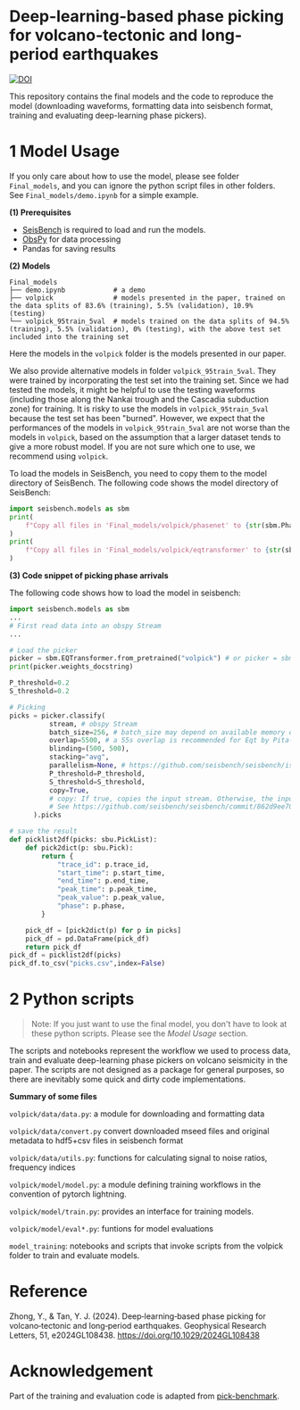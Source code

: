 # Deep-learning-based phase picking for volcano-tectonic and long-period earthquakes
[![DOI](https://zenodo.org/badge/800909138.svg)](https://zenodo.org/doi/10.5281/zenodo.11199021)

This repository contains the final models and the code to reproduce the model (downloading waveforms, formatting data into seisbench format, training and evaluating deep-learning phase pickers).



# 1 Model Usage
If you only care about how to use the model, please see folder `Final_models`, and you can ignore the python script files in other folders. See `Final_models/demo.ipynb` for a simple example.

**(1) Prerequisites**

- [SeisBench](https://github.com/seisbench/seisbench) is required to load and run the models.
- [ObsPy](https://docs.obspy.org/) for data processing
- Pandas for saving results

**(2) Models**
```
Final_models
├── demo.ipynb            # a demo
├── volpick               # models presented in the paper, trained on the data splits of 83.6% (training), 5.5% (validation), 10.9% (testing)
└── volpick_95train_5val  # models trained on the data splits of 94.5% (training), 5.5% (validation), 0% (testing), with the above test set included into the training set
```

Here the models in the `volpick` folder is the models presented in our paper.  

We also provide alternative models in folder `volpick_95train_5val`. They were trained by incorporating the test set into the training set. Since we had tested the models, it might be helpful to use the testing waveforms (including those along the Nankai trough and the Cascadia subduction zone) for training. It is risky to use the models in `volpick_95train_5val` because the test set has been "burned". However, we expect that the performances of the models in `volpick_95train_5val` are not worse than the models in `volpick`, based on the assumption that a larger dataset tends to give a more robust model. If you are not sure which one to use, we recommend using `volpick`.

To load the models in SeisBench, you need to copy them to the model directory of SeisBench. The following code shows the model directory of SeisBench:
```python
import seisbench.models as sbm
print(
    f"Copy all files in 'Final_models/volpick/phasenet' to {str(sbm.PhaseNet._pretrained_path('volpick')[0].parent)}"
)
print(
    f"Copy all files in 'Final_models/volpick/eqtransformer' to {str(sbm.EQTransformer._pretrained_path('volpick')[0].parent)}"
)
```

**(3) Code snippet of picking phase arrivals**

The following code shows how to load the model in seisbench:
```python
import seisbench.models as sbm
...
# First read data into an obspy Stream
...

# Load the picker
picker = sbm.EQTransformer.from_pretrained("volpick") # or picker = sbm.PhaseNet.from_pretrained("volpick")
print(picker.weights_docstring)

P_threshold=0.2
S_threshold=0.2

# Picking
picks = picker.classify(
          stream, # obspy Stream
          batch_size=256, # batch_size may depend on available memory on your machine
          overlap=5500, # a 55s overlap is recommended for Eqt by Pita‐Sllim et al. 2023 (https://doi.org/10.1785/0320230024)
          blinding=(500, 500),
          stacking="avg",
          parallelism=None, # https://github.com/seisbench/seisbench/issues/272
          P_threshold=P_threshold,
          S_threshold=S_threshold,
          copy=True,
          # copy: If true, copies the input stream. Otherwise, the input stream is modified in place.
          # See https://github.com/seisbench/seisbench/commit/862d9ee708c2c3e737da4e90ab3355471aa01ecf
      ).picks

# save the result
def picklist2df(picks: sbu.PickList):
    def pick2dict(p: sbu.Pick):
        return {
            "trace_id": p.trace_id,
            "start_time": p.start_time,
            "end_time": p.end_time,
            "peak_time": p.peak_time,
            "peak_value": p.peak_value,
            "phase": p.phase,
        }

    pick_df = [pick2dict(p) for p in picks]
    pick_df = pd.DataFrame(pick_df)
    return pick_df
pick_df = picklist2df(picks)
pick_df.to_csv("picks.csv",index=False)
```






# 2 Python scripts
>Note: If you just want to use the final model, you don't have to look at these python scripts. Please see the *Model Usage* section.

The scripts and notebooks represent the workflow we used to process data, train and evaluate deep-learning phase pickers on volcano seismicity in the paper. The scripts are not designed as a package for general purposes, so there are inevitably some quick and dirty code implementations. 

**Summary of some files**

`volpick/data/data.py`: a module for downloading and formatting data

`volpick/data/convert.py` convert downloaded mseed files and original metadata to hdf5+csv files in seisbench
format

`volpick/data/utils.py`: functions for calculating signal to noise ratios, frequency indices

`volpick/model/model.py`: a module defining training workflows in the convention of pytorch lightning.

`volpick/model/train.py`: provides an interface for training models.

`volpick/model/eval*.py`: funtions for model evaluations



`model_training`: notebooks and scripts that invoke scripts from the volpick folder to train and evaluate models.

# Reference
Zhong, Y., & Tan, Y. J. (2024). Deep‐learning‐based phase picking for volcano‐tectonic and long‐period earthquakes. Geophysical Research Letters, 51, e2024GL108438. https://doi.org/10.1029/2024GL108438

# Acknowledgement
Part of the training and evaluation code is adapted from [pick-benchmark](https://github.com/seisbench/pick-benchmark).

